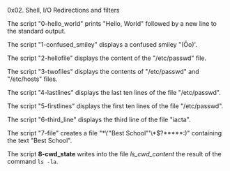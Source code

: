 0x02. Shell, I/O Redirections and filters

The script "0-hello_world" prints "Hello, World" followed by a new line to the standard output.

The script "1-confused_smiley" displays a confused smiley "(Ôo)'.

The script "2-hellofile" displays the content of the "/etc/passwd" file.

The script "3-twofiles" displays the contents of "/etc/passwd" and "/etc/hosts" files.

The script "4-lastlines" displays the last ten lines of the file "/etc/passwd".

The script "5-firstlines" displays the first ten lines of the file "/etc/passwd".

The script "6-third_line" displays the third line of the file "iacta".

The script "7-file" creates a file "\*\\'"Best School"\'\\*$\?\*\*\*\*\*:)" containing the text "Best School".

The script **8-cwd_state** writes into the file *ls_cwd_content* the result of the command `ls -la`.
